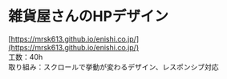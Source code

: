 # 雑貨屋さんのHPデザイン   
[https://mrsk613.github.io/enishi.co.jp/](https://mrsk613.github.io/enishi.co.jp/)  
工数：40h   
取り組み：スクロールで挙動が変わるデザイン、レスポンシブ対応

